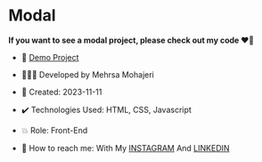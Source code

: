 # Modal

**If you want to see a modal project, please check out my code ♥️👀**



- 🔗 [Demo Project](https://mehrsa-mohajeri-developer.github.io/Modal/)
  
- 👩🏻‍💻 Developed by Mehrsa Mohajeri

- 📆 Created: 2023-11-11

- ✔️ Technologies Used: HTML, CSS, Javascript

- 💥 Role: Front-End

- 📲 How to reach me: With My [INSTAGRAM](https://www.instagram.com/mehrsa_mohajeri_developer) And [LINKEDIN](https://www.linkedin.com/in/mehrsa-mohajeri-developer)
